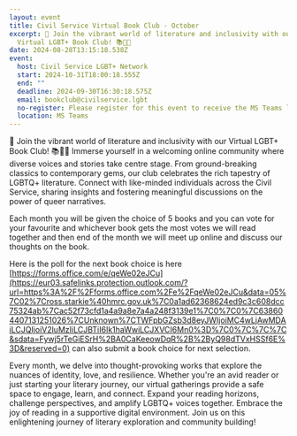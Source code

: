 ```yaml
---
layout: event
title: Civil Service Virtual Book Club - October
excerpt: 🌈 Join the vibrant world of literature and inclusivity with our
  Virtual LGBT+ Book Club! 📚🏳️‍🌈
date: 2024-08-28T13:15:18.538Z
event:
  host: Civil Service LGBT+ Network
  start: 2024-10-31T18:00:18.555Z
  end: ""
  deadline: 2024-09-30T16:30:18.575Z
  email: bookclub@civilservice.lgbt
  no-register: Please register for this event to receive the MS Teams link
  location: MS Teams
---
```

🌈 Join the vibrant world of literature and inclusivity with our Virtual LGBT+ Book Club! 📚🏳️‍🌈 Immerse yourself in a welcoming online community where diverse voices and stories take centre stage. From ground-breaking classics to contemporary gems, our club celebrates the rich tapestry of LGBTQ+ literature. Connect with like-minded individuals across the Civil Service, sharing insights and fostering meaningful discussions on the power of queer narratives.

Each month you will be given the choice of 5 books and you can vote for your favourite and whichever book gets the most votes we will read together and then end of the month we will meet up online and discuss our thoughts on the book.

Here is the poll for the next book choice is here [https://forms.office.com/e/qeWe02eJCu](https://eur03.safelinks.protection.outlook.com/?url=https%3A%2F%2Fforms.office.com%2Fe%2FqeWe02eJCu&data=05%7C02%7Cross.starkie%40hmrc.gov.uk%7C0a1ad62368624ed9c3c608dcc75324ab%7Cac52f73cfd1a4a9a8e7a4a248f3139e1%7C0%7C0%7C638604407131251026%7CUnknown%7CTWFpbGZsb3d8eyJWIjoiMC4wLjAwMDAiLCJQIjoiV2luMzIiLCJBTiI6Ik1haWwiLCJXVCI6Mn0%3D%7C0%7C%7C%7C&sdata=Fywj5rTeGiESrH%2BA0CaKeeowDqR%2B%2ByQ98dTVxHSSf6E%3D&reserved=0) can also submit a book choice for next selection.

Every month, we delve into thought-provoking works that explore the nuances of identity, love, and resilience. Whether you're an avid reader or just starting your literary journey, our virtual gatherings provide a safe space to engage, learn, and connect. Expand your reading horizons, challenge perspectives, and amplify LGBTQ+ voices together. Embrace the joy of reading in a supportive digital environment. Join us on this enlightening journey of literary exploration and community building!